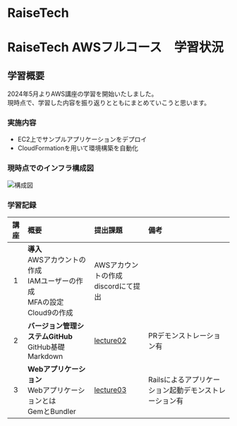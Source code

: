 # RaiseTech  
# RaiseTech AWSフルコース　学習状況
## 学習概要  
2024年5月よりAWS講座の学習を開始いたしました。  
現時点で、学習した内容を振り返りとともにまとめていこうと思います。  
### 実施内容  
- EC2上でサンプルアプリケーションをデプロイ  
- CloudFormationを用いて環境構築を自動化
### 現時点でのインフラ構成図  
![構成図]()  
### 学習記録  

|講座|概要|提出課題|備考|
|:---:|:---|:---|:---|
|1|**導入**<br> AWSアカウントの作成<br>IAMユーザーの作成<br>MFAの設定<br>Cloud9の作成|AWSアカウントの作成<br>discordにて提出|
|2|**バージョン管理システムGitHub**<br>GitHub基礎<br>Markdown|[lecture02](lecture02.md)|PRデモンストレーション有|
|3|**Webアプリケーション**<br>Webアプリケーションとは<br>GemとBundler|[lecture03](lecture03.md)|Railsによるアプリケーション起動デモンストレーション有|